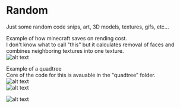 # Random
Just some random code snips, art, 3D models, textures, gifs, etc...

Example of how minecraft saves on rending cost.<br>
I don't know what to call "this" but it calculates removal of faces and combines neighboring textures into one texture.<br>
![alt text](https://cdn.discordapp.com/attachments/359181069196460064/512032475325792256/GIF.gif)<br>

Example of a quadtree<br>
Core of the code for this is avauable in the "quadtree" folder.<br>
![alt text](https://cdn.discordapp.com/attachments/359181069196460064/738568252686336091/GIF.gif)<br>
![alt text](https://cdn.discordapp.com/attachments/460346519753719820/736160179762102272/GIF.gif)<br>

![alt text](https://cdn.discordapp.com/attachments/359181069196460064/500466668598853632/unknown.png)<br>
